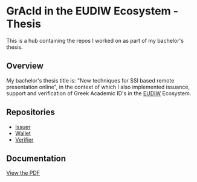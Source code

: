 # GrAcId in the EUDIW Ecosystem - Thesis
This is a hub containing the repos I worked on as part of my bachelor's thesis.

## Overview
My bachelor's thesis title is: "New techniques for SSI based remote presentation online", in the context of which I also implemented issuance, support and verification of Greek Academic ID's in the [EUDIW](https://github.com/eu-digital-identity-wallet) Ecosystem.  

## Repositories
- [Issuer](https://github.com/konsklav/eudi-srv-web-issuing-eudiw-py)
- [Wallet](https://github.com/konsklav/eudi-app-android-wallet-ui)
- [Verifier](https://github.com/konsklav/gracid-web-verifier)

## Documentation
[View the PDF](https://github.com/konsklav/gracid-eudiw-thesis/blob/master/Πτυχιακή%20Εργασία%20-%20Σκλαβενίτης%20Κωνσταντίνος%2C%20Π21151.pdf)
